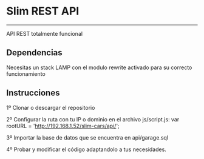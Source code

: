 # Slim REST API
---
API REST totalmente funcional

## Dependencias

Necesitas un stack LAMP con el modulo rewrite activado para su correcto funcionamiento


## Instrucciones

1º Clonar o descargar el repositorio

2º Configurar la ruta con tu IP o dominio en el archivo js/script.js:
  var rootURL = 'http://192.168.1.52/slim-cars/api/';

3º Importar la base de datos que se encuentra en api/garage.sql

4º Probar y modificar el código adaptandolo a tus necesidades.
